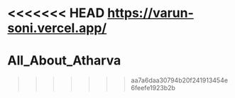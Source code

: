 <<<<<<< HEAD
https://varun-soni.vercel.app/
=======
# All_About_Atharva
>>>>>>> aa7a6daa30794b20f241913454e6feefe1923b2b
